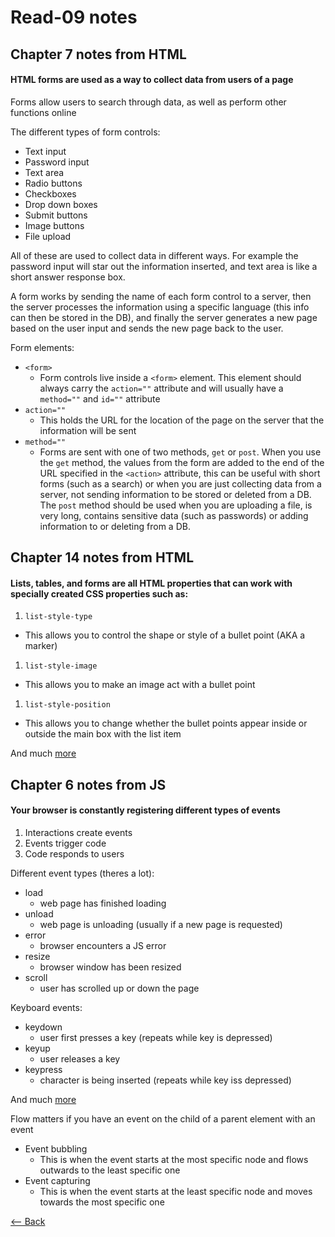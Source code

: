 # Read-09 notes

## Chapter 7 notes from HTML

#### HTML forms are used as a way to collect data from users of a page

Forms allow users to search through data, as well as perform other functions online

The different types of form controls:
- Text input
- Password input
- Text area
- Radio buttons
- Checkboxes
- Drop down boxes
- Submit buttons
- Image buttons
- File upload

All of these are used to collect data in different ways. For example the password input will star out the information inserted, and text area is like a short answer response box.

A form works by sending the name of each form control to a server, then the server processes the information using a specific language (this info can then be stored in the DB), and finally the server generates a new page based on the user input and sends the new page back to the user.

Form elements:
- `<form>`
  - Form controls live inside a `<form>` element. This element should always carry the `action=""` attribute and will usually have a `method=""` and `id=""` attribute
- `action=""`
  - This holds the URL for the location of the page on the server that the information will be sent
- `method=""`
  - Forms are sent with one of two methods, `get` or `post`. When you use the `get` method, the values from the form are added to the end of the URL specified in the `<action>` attribute, this can be useful with short forms (such as a search) or when you are just collecting data from a server, not sending information to be stored or deleted from a DB. The `post` method should be used when you are uploading a file, is very long, contains sensitive data (such as passwords) or adding information to or deleting from a DB.

## Chapter 14 notes from HTML

#### Lists, tables, and forms are all HTML properties that can work with specially created CSS properties such as:
1. `list-style-type`
  - This allows you to control the shape or style of a bullet point (AKA a marker)
1. `list-style-image`
  - This allows you to make an image act with a bullet point
1. `list-style-position`
  - This allows you to change whether the bullet points appear inside or outside the main box with the list item

And much [more](https://www.w3schools.com/css/css_list.asp)

## Chapter 6 notes from JS

#### Your browser is constantly registering different types of events

1. Interactions create events
1. Events trigger code
1. Code responds to users

Different event types (theres a lot):
- load
  - web page has finished loading
- unload
  - web page is unloading (usually if a new page is requested)
- error
  - browser encounters a JS error
- resize
  - browser window has been resized
- scroll
  - user has scrolled up or down the page

Keyboard events:
- keydown
  - user first presses a key (repeats while key is depressed)
- keyup
  - user releases a key
- keypress
  - character is being inserted (repeats while key iss depressed)

And much [more](https://www.w3schools.com/tags/ref_eventattributes.asp)

Flow matters if you have an event on the child of a parent element with an event
- Event bubbling
  - This is when the event starts at the most specific node and flows outwards to the least specific one
- Event capturing
  - This is when the event starts at the least specific node and moves towards the most specific one

[<-- Back](ToC.md)